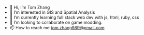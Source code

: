 - 👋 Hi, I’m Tom Zhang
- 👀 I’m interested in GIS and Spatial Analysis
- 🌱 I’m currently learning full stack web dev with js, html, ruby, css
- 💞️ I’m looking to collaborate on game modding.
- 📫 How to reach me tom.zhang989@gmail.com

<!---
tomthebarbarian/tomthebarbarian is a ✨ special ✨ repository because its `README.md` (this file) appears on your GitHub profile.
You can click the Preview link to take a look at your changes.
--->
